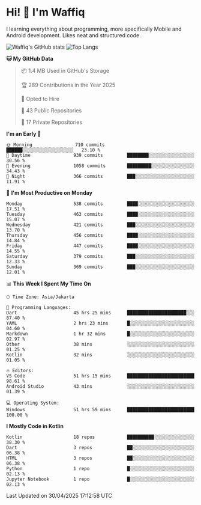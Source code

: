 
# Hi! 👋 I'm Waffiq

I learning everything about programming, more specifically Mobile and Android development. Likes neat and structured code.

<!-- Get to know more about me?

<a href="https://www.linkedin.com/in/waffiqaziz/"><img src="https://img.shields.io/static/v1?label=%20&message=LinkedIn&logo=linkedin&logoColor=white&color=0A66C2&style=for-the-badge" alt="LinkedIn"></a>
<a href="https://www.instagram.com/waffiqaziz/"><img src="https://img.shields.io/static/v1?label=%20&message=instagram&logo=instagram&logoColor=white&labelColor=%23E1306C&color=%23E1306C&style=for-the-badge" alt="Instagram"></a>
<a href="https://web.facebook.com/WaffiqAziz/"><img src="https://img.shields.io/static/v1?label=%20&message=Facebook&logo=facebook&logoColor=white&color=1877F2&style=for-the-badge" alt="Facebook"></a>
<a href="https://twitter.com/waffiqaziz"><img src="https://img.shields.io/static/v1?label=%20&message=X&logo=x&logoColor=white&color=000000&style=for-the-badge" alt="X"></a> -->

![Waffiq's GitHub stats](https://github-readme-stats-eight-theta.vercel.app/api?username=waffiqaziz&show_icons=true&include_all_commits=true&count_private=true&theme=dark)
![Top Langs](https://github-readme-stats.vercel.app/api/top-langs/?username=waffiqaziz&layout=compact&langs_count=8&theme=dark)

<!--START_SECTION:waka-->
**🐱 My GitHub Data** 

> 📦 1.4 MB Used in GitHub's Storage 
 > 
> 🏆 289 Contributions in the Year 2025
 > 
> 💼 Opted to Hire
 > 
> 📜 43 Public Repositories 
 > 
> 🔑 17 Private Repositories 
 > 
**I'm an Early 🐤** 

```text
🌞 Morning                710 commits         ██████░░░░░░░░░░░░░░░░░░░   23.10 % 
🌆 Daytime                939 commits         ████████░░░░░░░░░░░░░░░░░   30.56 % 
🌃 Evening                1058 commits        █████████░░░░░░░░░░░░░░░░   34.43 % 
🌙 Night                  366 commits         ███░░░░░░░░░░░░░░░░░░░░░░   11.91 % 
```
📅 **I'm Most Productive on Monday** 

```text
Monday                   538 commits         ████░░░░░░░░░░░░░░░░░░░░░   17.51 % 
Tuesday                  463 commits         ████░░░░░░░░░░░░░░░░░░░░░   15.07 % 
Wednesday                421 commits         ███░░░░░░░░░░░░░░░░░░░░░░   13.70 % 
Thursday                 456 commits         ████░░░░░░░░░░░░░░░░░░░░░   14.84 % 
Friday                   447 commits         ████░░░░░░░░░░░░░░░░░░░░░   14.55 % 
Saturday                 379 commits         ███░░░░░░░░░░░░░░░░░░░░░░   12.33 % 
Sunday                   369 commits         ███░░░░░░░░░░░░░░░░░░░░░░   12.01 % 
```


📊 **This Week I Spent My Time On** 

```text
🕑︎ Time Zone: Asia/Jakarta

💬 Programming Languages: 
Dart                     45 hrs 25 mins      ██████████████████████░░░   87.40 % 
YAML                     2 hrs 23 mins       █░░░░░░░░░░░░░░░░░░░░░░░░   04.60 % 
Markdown                 1 hr 32 mins        █░░░░░░░░░░░░░░░░░░░░░░░░   02.97 % 
Other                    38 mins             ░░░░░░░░░░░░░░░░░░░░░░░░░   01.25 % 
Kotlin                   32 mins             ░░░░░░░░░░░░░░░░░░░░░░░░░   01.05 % 

🔥 Editors: 
VS Code                  51 hrs 15 mins      █████████████████████████   98.61 % 
Android Studio           43 mins             ░░░░░░░░░░░░░░░░░░░░░░░░░   01.39 % 

💻 Operating System: 
Windows                  51 hrs 59 mins      █████████████████████████   100.00 % 
```

**I Mostly Code in Kotlin** 

```text
Kotlin                   18 repos            ██████████░░░░░░░░░░░░░░░   38.30 % 
Dart                     3 repos             ██░░░░░░░░░░░░░░░░░░░░░░░   06.38 % 
HTML                     3 repos             ██░░░░░░░░░░░░░░░░░░░░░░░   06.38 % 
Python                   1 repo              █░░░░░░░░░░░░░░░░░░░░░░░░   02.13 % 
Jupyter Notebook         1 repo              █░░░░░░░░░░░░░░░░░░░░░░░░   02.13 % 
```




 Last Updated on 30/04/2025 17:12:58 UTC
<!--END_SECTION:waka-->
